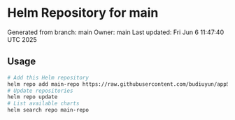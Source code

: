 # Helm Repository for main
Generated from branch: main
Owner: main
Last updated: Fri Jun  6 11:47:40 UTC 2025

## Usage
```bash
# Add this Helm repository
helm repo add main-repo https://raw.githubusercontent.com/budiuyun/appStore/helm-main/
# Update repositories
helm repo update
# List available charts
helm search repo main-repo
```
